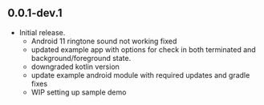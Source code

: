 ## 0.0.1-dev.1

* Initial release.
    - Android 11 ringtone sound not working fixed
    - updated example app with options for check in both terminated and background/foreground state.
    - downgraded kotlin version
    - update example android module with required updates and gradle fixes
    - WIP setting up sample demo
